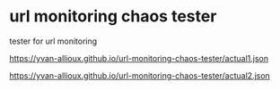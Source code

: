 # url monitoring chaos tester
 tester for url monitoring

https://yvan-allioux.github.io/url-monitoring-chaos-tester/actual1.json

https://yvan-allioux.github.io/url-monitoring-chaos-tester/actual2.json